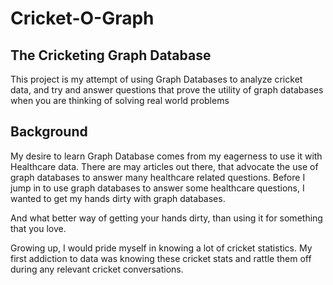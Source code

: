 # Cricket-O-Graph
## The Cricketing Graph Database 

This project is my attempt of using Graph Databases to analyze cricket data, and try and answer questions that prove the utility of graph databases when you are thinking of solving real world problems

## Background
My desire to learn Graph Database comes from my eagerness to use it with Healthcare data. There are may articles out there, that advocate the use of graph databases to answer many healthcare related questions. Before I jump in to use graph databases to answer some healthcare questions, I wanted to get my hands dirty with graph databases. 

And what better way of getting your hands dirty, than using it for something that you love. 

Growing up, I would pride myself in knowing a lot of cricket statistics. My first addiction to data was knowing these cricket stats and rattle them off during any relevant cricket conversations.

